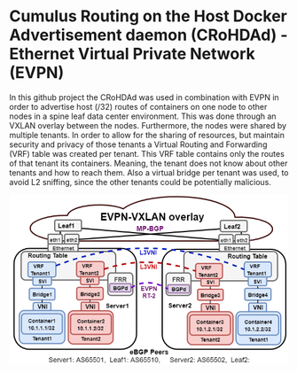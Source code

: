# Cumulus Routing on the Host Docker Advertisement daemon (CRoHDAd) - Ethernet Virtual Private Network (EVPN)
In this github project the CRoHDAd was used in combination with EVPN in order to advertise host (/32) routes of containers on one node to other nodes in a spine leaf data center environment. This was done through an VXLAN overlay between the nodes. Furthermore, the nodes were shared by multiple tenants. In order to allow for the sharing of resources, but maintain security and privacy of those tenants a Virtual Routing and Forwarding (VRF) table was created per tenant. This VRF table contains only the routes of that tenant its containers. Meaning, the tenant does not know about other tenants and how to reach them. Also a virtual bridge per tenant was used, to avoid L2 sniffing, since the other tenants could be potentially malicious.


![image](images/Architecture.png)
